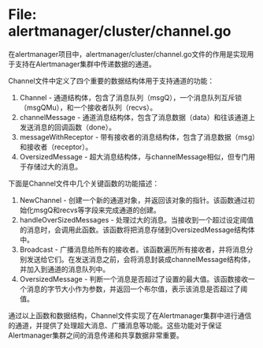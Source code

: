 # File: alertmanager/cluster/channel.go

在alertmanager项目中，alertmanager/cluster/channel.go文件的作用是实现用于支持在Alertmanager集群中传递数据的通道。

Channel文件中定义了四个重要的数据结构体用于支持通道的功能：
1. Channel - 通道结构体，包含了消息队列（msgQ），一个消息队列互斥锁（msgQMu），和一个接收者队列（recvs）。
2. channelMessage - 通道消息结构体，包含了消息数据（data）和往该通道上发送消息的回调函数（done）。
3. messageWithReceptor - 带有接收者的消息结构体，包含了消息数据（msg）和接收者（receptor）。
4. OversizedMessage - 超大消息结构体，与channelMessage相似，但专门用于存储过大的消息。

下面是Channel文件中几个关键函数的功能描述：
1. NewChannel - 创建一个新的通道对象，并返回该对象的指针。该函数通过初始化msgQ和recvs等字段来完成通道的创建。
2. handleOverSizedMessages - 处理过大的消息。当接收到一个超过设定阈值的消息时，会调用此函数。该函数将把消息存储到OversizedMessage结构体中。
3. Broadcast - 广播消息给所有的接收者。该函数遍历所有接收者，并将消息分别发送给它们。在发送消息之前，会将消息封装成channelMessage结构体，并加入到通道的消息队列中。
4. OversizedMessage - 判断一个消息是否超过了设置的最大值。该函数接收一个消息的字节大小作为参数，并返回一个布尔值，表示该消息是否超过了阈值。

通过以上函数和数据结构，Channel文件实现了在Alertmanager集群中进行通信的通道，并提供了处理超大消息、广播消息等功能。这些功能对于保证Alertmanager集群之间的消息传递和共享数据非常重要。

